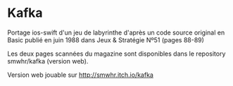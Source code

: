 Kafka
=====

Portage ios-swift d'un jeu de labyrinthe d'après un code source original en Basic publié en juin 1988 dans 
Jeux & Stratégie Nº51 (pages 88-89)  

Les deux pages scannées du magazine sont disponibles dans le repository smwhr/kafka (version web).


Version web jouable sur http://smwhr.itch.io/kafka
